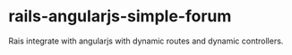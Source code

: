 rails-angularjs-simple-forum
============================

Rais integrate with angularjs with dynamic routes and dynamic controllers.

